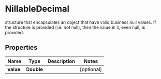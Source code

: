 

# NillableDecimal

structure that encapsulates an object that have valid business null values. If the structure is provided (i.e. not null), then the value in it, even null, is provided.

## Properties

Name | Type | Description | Notes
------------ | ------------- | ------------- | -------------
**value** | **Double** |  |  [optional]



